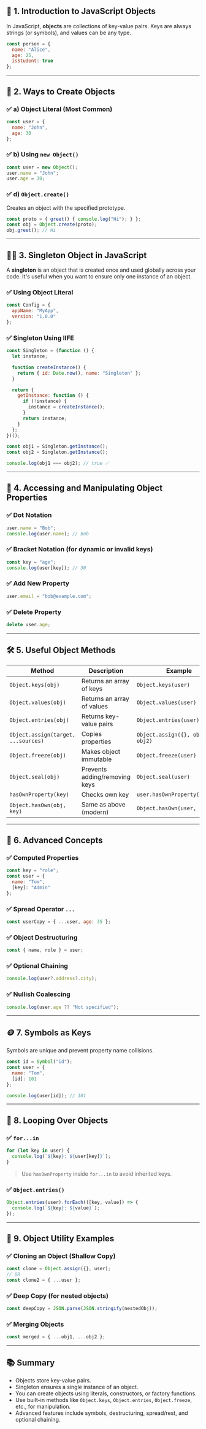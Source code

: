 ## 📘 **1. Introduction to JavaScript Objects**

In JavaScript, **objects** are collections of key-value pairs.
Keys are always strings (or symbols), and values can be any type.

```js
const person = {
  name: "Alice",
  age: 25,
  isStudent: true
};
```

---

## 🔨 **2. Ways to Create Objects**

### ✅ a) Object Literal (Most Common)

```js
const user = {
  name: "John",
  age: 30
};
```

### ✅ b) Using `new Object()`

```js
const user = new Object();
user.name = "John";
user.age = 30;
```

### ✅ d) `Object.create()`

Creates an object with the specified prototype.

```js
const proto = { greet() { console.log("Hi"); } };
const obj = Object.create(proto);
obj.greet(); // Hi
```

---

## 🧍‍♂️ **3. Singleton Object in JavaScript**

A **singleton** is an object that is created once and used globally across your code. It's useful when you want to ensure only one instance of an object.

### ✅ Using Object Literal

```js
const Config = {
  appName: "MyApp",
  version: "1.0.0"
};
```

### ✅ Singleton Using IIFE

```js
const Singleton = (function () {
  let instance;

  function createInstance() {
    return { id: Date.now(), name: "Singleton" };
  }

  return {
    getInstance: function () {
      if (!instance) {
        instance = createInstance();
      }
      return instance;
    }
  };
})();

const obj1 = Singleton.getInstance();
const obj2 = Singleton.getInstance();

console.log(obj1 === obj2); // true ✅
```

---

## 🧾 **4. Accessing and Manipulating Object Properties**

### ✅ Dot Notation

```js
user.name = "Bob";
console.log(user.name); // Bob
```

### ✅ Bracket Notation (for dynamic or invalid keys)

```js
const key = "age";
console.log(user[key]); // 30
```

### ✅ Add New Property

```js
user.email = "bob@example.com";
```

### ✅ Delete Property

```js
delete user.age;
```

---

## 🛠️ **5. Useful Object Methods**

| Method                              | Description                   | Example                         |
| ----------------------------------- | ----------------------------- | ------------------------------- |
| `Object.keys(obj)`                  | Returns an array of keys      | `Object.keys(user)`             |
| `Object.values(obj)`                | Returns an array of values    | `Object.values(user)`           |
| `Object.entries(obj)`               | Returns key-value pairs       | `Object.entries(user)`          |
| `Object.assign(target, ...sources)` | Copies properties             | `Object.assign({}, obj1, obj2)` |
| `Object.freeze(obj)`                | Makes object immutable        | `Object.freeze(user)`           |
| `Object.seal(obj)`                  | Prevents adding/removing keys | `Object.seal(user)`             |
| `hasOwnProperty(key)`               | Checks own key                | `user.hasOwnProperty('name')`   |
| `Object.hasOwn(obj, key)`           | Same as above (modern)        | `Object.hasOwn(user, 'name')`   |

---

## 🧠 **6. Advanced Concepts**

### ✅ Computed Properties

```js
const key = "role";
const user = {
  name: "Tom",
  [key]: "Admin"
};
```

### ✅ Spread Operator `...`

```js
const userCopy = { ...user, age: 35 };
```

### ✅ Object Destructuring

```js
const { name, role } = user;
```

### ✅ Optional Chaining

```js
console.log(user?.address?.city);
```

### ✅ Nullish Coalescing

```js
console.log(user.age ?? "Not specified");
```

---

## 🪙 **7. Symbols as Keys**

Symbols are unique and prevent property name collisions.

```js
const id = Symbol("id");
const user = {
  name: "Tom",
  [id]: 101
};

console.log(user[id]); // 101
```

---

## 🧪 **8. Looping Over Objects**

### ✅ `for...in`

```js
for (let key in user) {
  console.log(`${key}: ${user[key]}`);
}
```

> Use `hasOwnProperty` inside `for...in` to avoid inherited keys.

### ✅ `Object.entries()`

```js
Object.entries(user).forEach(([key, value]) => {
  console.log(`${key}: ${value}`);
});
```

---

## 📌 **9. Object Utility Examples**

### ✅ Cloning an Object (Shallow Copy)

```js
const clone = Object.assign({}, user);
// OR
const clone2 = { ...user };
```

### ✅ Deep Copy (for nested objects)

```js
const deepCopy = JSON.parse(JSON.stringify(nestedObj));
```

### ✅ Merging Objects

```js
const merged = { ...obj1, ...obj2 };
```

---

## 📚 Summary

* Objects store key-value pairs.
* Singleton ensures a single instance of an object.
* You can create objects using literals, constructors, or factory functions.
* Use built-in methods like `Object.keys`, `Object.entries`, `Object.freeze`, etc., for manipulation.
* Advanced features include symbols, destructuring, spread/rest, and optional chaining.

